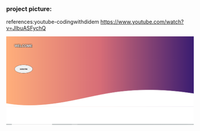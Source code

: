 ### **project picture:**
references:youtube-codingwithdidem
https://www.youtube.com/watch?v=JIbuASFychQ

![project picture](/project.png)
